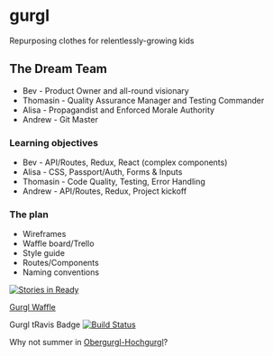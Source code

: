 # gurgl
Repurposing clothes for relentlessly-growing kids

## The Dream Team
- Bev - Product Owner and all-round visionary
- Thomasin - Quality Assurance Manager and Testing Commander
- Alisa - Propagandist and Enforced Morale Authority
- Andrew - Git Master

### Learning objectives
- Bev - API/Routes, Redux, React (complex components)
- Alisa - CSS, Passport/Auth, Forms & Inputs
- Thomasin - Code Quality, Testing, Error Handling
- Andrew - API/Routes, Redux, Project kickoff

### The plan
- Wireframes
- Waffle board/Trello
- Style guide
- Routes/Components
- Naming conventions

[![Stories in Ready](https://badge.waffle.io/EDA-Gurgl/gurgl.png?label=ready&title=Ready)](http://waffle.io/EDA-Gurgl/gurgl)

[Gurgl Waffle](https://waffle.io/EDA-Gurgl/gurgl)

Gurgl tRavis Badge [![Build Status](https://travis-ci.org/EDA-Gurgl/gurgl.svg?branch=master)](https://travis-ci.org/EDA-Gurgl/gurgl)

Why not summer in [Obergurgl-Hochgurgl](https://www.obergurgl.com/en)?

